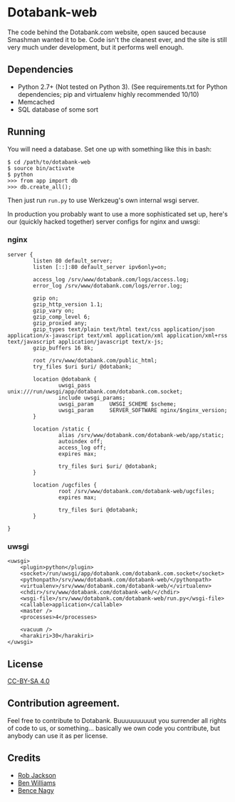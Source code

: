 Dotabank-web
============

The code behind the Dotabank.com website, open sauced because Smashman wanted it to be. Code isn't the cleanest ever,
and the site is still very much under development, but it performs well enough.

## Dependencies

* Python 2.7+ (Not tested on Python 3). (See requirements.txt for Python dependencies; pip and virtualenv highly recommended 10/10)
* Memcached
* SQL database of some sort

## Running

You will need a database. Set one up with something like this in bash:

```
$ cd /path/to/dotabank-web
$ source bin/activate
$ python
>>> from app import db
>>> db.create_all();
```

Then just run `run.py` to use Werkzeug's own internal wsgi server.

In production you probably want to use a more sophisticated set up, here's our (quickly hacked together) server configs
for nginx and uwsgi:

### nginx
```
server {
        listen 80 default_server;
        listen [::]:80 default_server ipv6only=on;

        access_log /srv/www/dotabank.com/logs/access.log;
        error_log /srv/www/dotabank.com/logs/error.log;

        gzip on;
        gzip_http_version 1.1;
        gzip_vary on;
        gzip_comp_level 6;
        gzip_proxied any;
        gzip_types text/plain text/html text/css application/json application/x-javascript text/xml application/xml application/xml+rss text/javascript application/javascript text/x-js;
        gzip_buffers 16 8k;

        root /srv/www/dotabank.com/public_html;
        try_files $uri $uri/ @dotabank;

        location @dotabank {
                uwsgi_pass      unix:///run/uwsgi/app/dotabank.com/dotabank.com.socket;
                include uwsgi_params;
                uwsgi_param     UWSGI_SCHEME $scheme;
                uwsgi_param     SERVER_SOFTWARE nginx/$nginx_version;
        }

        location /static {
                alias /srv/www/dotabank.com/dotabank-web/app/static;
                autoindex off;
                access_log off;
                expires max;

                try_files $uri $uri/ @dotabank;
        }

        location /ugcfiles {
                root /srv/www/dotabank.com/dotabank-web/ugcfiles;
                expires max;

                try_files $uri @dotabank;
        }

}
```

### uwsgi
```
<uwsgi>
    <plugin>python</plugin>
    <socket>/run/uwsgi/app/dotabank.com/dotabank.com.socket</socket>
    <pythonpath>/srv/www/dotabank.com/dotabank-web/</pythonpath>
    <virtualenv>/srv/www/dotabank.com/dotabank-web/</virtualenv>
    <chdir>/srv/www/dotabank.com/dotabank-web/</chdir>
    <wsgi-file>/srv/www/dotabank.com/dotabank-web/run.py</wsgi-file>
    <callable>application</callable>
    <master />
    <processes>4</processes>

    <vacuum />
    <harakiri>30</harakiri>
</uwsgi>
```

## License

[CC-BY-SA 4.0](http://creativecommons.org/licenses/by-sa/4.0/)

## Contribution agreement.

Feel free to contribute to Dotabank. Buuuuuuuuuut you surrender all rights of code to us, or something... basically we
own code you contribute, but anybody can use it as per license.

## Credits

* [Rob Jackson](https://rjackson.me)
* [Ben Williams](http://smash.mn)
* [Bence Nagy](http://underyx.me)
